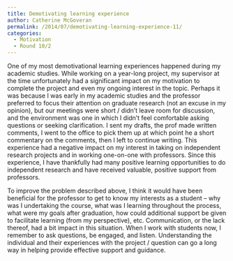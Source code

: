 ```yaml
---
title: Demotivating learning experience
author: Catherine McGoveran
permalink: /2014/07/demotivating-learning-experience-11/
categories:
  - Motivation
  - Round 10/2
---
```

One of my most demotivational learning experiences happened during my academic studies. While working on a year-long project, my supervisor at the time unfortunately had a significant impact on my motivation to complete the project and even my ongoing interest in the topic. Perhaps it was because I was early in my academic studies and the professor preferred to focus their attention on graduate research (not an excuse in my opinion), but our meetings were short / didn&#8217;t leave room for discussion, and the environment was one in which I didn&#8217;t feel comfortable asking questions or seeking clarification. I sent my drafts, the prof made written comments, I went to the office to pick them up at which point he a short commentary on the comments, then I left to continue writing. This experience had a negative impact on my interest in taking on independent research projects and in working one-on-one with professors. Since this experience, I have thankfully had many positive learning opportunities to do independent research and have received valuable, positive support from professors.

To improve the problem described above, I think it would have been beneficial for the professor to get to know my interests as a student &#8211; why was I undertaking the course, what was I learning throughout the process, what were my goals after graduation, how could additional support be given to facilitate learning (from my perspective), etc. Communication, or the lack thereof, had a bit impact in this situation. When I work with students now, I remember to ask questions, be engaged, and listen. Understanding the individual and their experiences with the project / question can go a long way in helping provide effective support and guidance.
